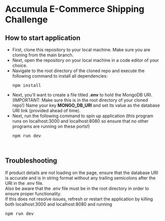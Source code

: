 <div>
    <h1>Accumula E-Commerce Shipping Challenge</h1>
    <h2>How to start application</h2>
    <ul>
        <li>
        First, clone this repository to your local machine. Make sure you are cloning from the main branch. 
        </li>
        <li>
        Next, open the repository on your local machine in a code editor of your choice. 
        </li>
        <li>
        Navigate to the root directory of the cloned repo and execute the following command to install all dependencies: 
        <pre>npm install</pre>
        </li>
        <li>
        Next, you'll want to create a file titled <b>.env</b> to hold the MongoDB URI. (IMPORTANT: Make sure this is in the root directory of your cloned repo!) Name your key <b>MONGO_DB_URI</b> and set its value as the database URI link (provided ahead of time).
        </li>
        <li>
        Next, run the following command to spin up application (this program runs on localhost:3000 and localhost:8080 so ensure that no other programs are running on these ports!)
        <pre>npm run dev</pre>
        </li>
    </ul>
<br>
    <h2>Troubleshooting</h2>
    <p>If product details are not loading on the page, ensure that the database URI is accurate and is in string format without any trailing semicolons after the URI in the .env file. <br> Also be aware that the .env file must be in the root directory in order to ensure proper functionality. <br>If this does not resolve issues, refresh or restart the application by killing both localhost:3000 and localhost:8080 and running 
    <pre>npm run dev</pre>
    </p>
</div>
